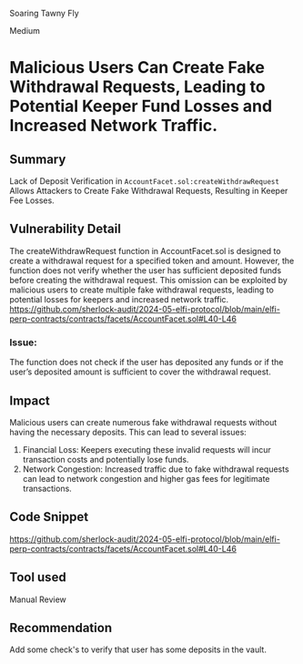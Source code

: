 Soaring Tawny Fly

Medium

# Malicious Users Can Create Fake Withdrawal Requests, Leading to Potential Keeper Fund Losses and Increased Network Traffic.

## Summary
Lack of Deposit Verification in `AccountFacet.sol:createWithdrawRequest` Allows Attackers to Create Fake Withdrawal Requests, Resulting in Keeper Fee Losses.
## Vulnerability Detail
The createWithdrawRequest function in AccountFacet.sol is designed to create a withdrawal request for a specified token and amount. However, the function does not verify whether the user has sufficient deposited funds before creating the withdrawal request. This omission can be exploited by malicious users to create multiple fake withdrawal requests, leading to potential losses for keepers and increased network traffic.
https://github.com/sherlock-audit/2024-05-elfi-protocol/blob/main/elfi-perp-contracts/contracts/facets/AccountFacet.sol#L40-L46
### Issue: 
The function does not check if the user has deposited any funds or if the user’s deposited amount is sufficient to cover the withdrawal request.
## Impact
Malicious users can create numerous fake withdrawal requests without having the necessary deposits. This can lead to several issues:
1. Financial Loss: Keepers executing these invalid requests will incur transaction costs and potentially lose funds.
2. Network Congestion: Increased traffic due to fake withdrawal requests can lead to network congestion and higher gas fees for legitimate transactions.

## Code Snippet
https://github.com/sherlock-audit/2024-05-elfi-protocol/blob/main/elfi-perp-contracts/contracts/facets/AccountFacet.sol#L40-L46
## Tool used

Manual Review

## Recommendation
Add some check's to verify that user has some deposits in the vault.